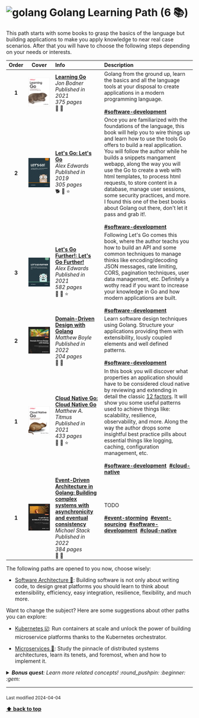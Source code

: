 [//]: # (Auto generated file from templates)

# <img height="35" src="https://skillicons.dev/icons?i=go" alt="golang" title="Golang"/> Golang Learning Path (6 :books:)

This path starts with some books to grasp the basics of the language but building applications to make you apply knowledge to near real case scenarios. After that you will have to choose the following steps depending on your needs or interests.

| Order | Cover | Info | Description |
| :---: | :---: | :--- | :--- |
| **1** | ![img](/assets/books/covers/learning-go.jpeg) | [**Learning Go**](https://learning.oreilly.com/library/view/-/9781492077206/) <br> *Jon Bodner* <br> *Published in 2021* <br> *375 pages* <br> :hatched_chick: :orange_book: | Golang from the ground up, learn the basics and all the language tools at your disposal to create applications in a modern programming language.<br><br>[**#software-development**](https://en.wikipedia.org/wiki/Software_development)&nbsp;&nbsp; |
| **2** | ![img](/assets/books/covers/lets-go.jpeg) | [**Let's Go: Let's Go**](https://lets-go.alexedwards.net/) <br> *Alex Edwards* <br> *Published in 2019* <br> *305 pages* <br> :dog2: :green_book: :star: | Once you are familiarized with the foundations of the language, this book will help you to wire things up and learn how to use the tools Go offers to build a real application. You will follow the author while he builds a snippets mangament webapp, along the way you will use the Go to create a web with html templates, to process html requests, to store content in a database, manage user sessions, some security practices, and more. I found this one of the best books about Golang out there, don't let it pass and grab it!.<br><br>[**#software-development**](https://en.wikipedia.org/wiki/Software_development)&nbsp;&nbsp; |
| **3** | ![img](/assets/books/covers/lets-go-further.jpeg) | [**Let's Go Further!: Let's Go Further!**](https://lets-go-further.alexedwards.net/) <br> *Alex Edwards* <br> *Published in 2021* <br> *582 pages* <br> :tiger2: :green_book: :star: | Following Let's Go comes this book, where the author teachs you how to build an API and some common techniques to manage thinks like encoding/decoding JSON messages, rate limiting, CORS, pagination techniques, user data management, etc. Definitely a wothy read if you want to increase your knowledge in Go and how modern applications are built.<br><br>[**#software-development**](https://en.wikipedia.org/wiki/Software_development)&nbsp;&nbsp; |
| **2** | ![img](/assets/books/covers/domain-driven-design-with-golang.jpeg) | [**Domain-Driven Design with Golang**](https://learning.oreilly.com/library/view/-/9781804613450/) <br> *Matthew Boyle* <br> *Published in 2022* <br> *204 pages* <br> :dragon: :blue_book: | Learn software design techniques using Golang. Structure your applications providing them with extensibility, lously coupled elements and well defined patterns.<br><br>[**#software-development**](https://en.wikipedia.org/wiki/Software_development)&nbsp;&nbsp; |
| **1** | ![img](/assets/books/covers/cloud-native-go.jpeg) | [**Cloud Native Go: Cloud Native Go**](https://learning.oreilly.com/library/view/-/9781492076322/) <br> *Matthew A. Titmus* <br> *Published in 2021* <br> *433 pages* <br> :dragon: :green_book: :star: | In this book you will discover what properties an application should have to be considered cloud native by reviewing and extending in detail the classic [12 factors](https://12factor.net/). It will show you some useful patterns used to achieve things like: scalability, resilience, observability, and more. Along the way the author drops some insightful best practice pills about essential things like logging, caching, configuration management, etc.<br><br>[**#software-development**](https://en.wikipedia.org/wiki/Software_development)&nbsp;&nbsp;[**#cloud-native**](https://aws.amazon.com/what-is/cloud-native/)&nbsp;&nbsp; |
| **1** | ![img](/assets/books/covers/event-driven-architecture-in-golang.jpeg) | [**Event-Driven Architecture in Golang: Building complex systems with asynchronicity and eventual consistency**](https://www.packtpub.com/product/event-driven-architecture-in-golang/9781803238012) <br> *Michael Stack* <br> *Published in 2022* <br> *384 pages* <br> :dragon: :blue_book: | TODO<br><br>[**#event-storming**]()&nbsp;&nbsp;[**#event-sourcing**]()&nbsp;&nbsp;[**#software-development**](https://en.wikipedia.org/wiki/Software_development)&nbsp;&nbsp;[**#cloud-native**](https://aws.amazon.com/what-is/cloud-native/)&nbsp;&nbsp; |

The following paths are opened to you now, choose wisely:

- [Software Architecture :construction:](/content/learning-paths/software-architecture): Building software is not only about writing code, to design great platforms you should learn to think about extensibility, efficiency, easy integration, resilience, flexibility, and much more.


Want to change the subject? Here are some suggestions about other paths you can explore:

- [Kubernetes :ballot_box_with_check:](/content/learning-paths/kubernetes): Run containers at scale and unlock the power of building microservice platforms thanks to the Kubernetes orchestrator.

- [Microservices :construction:](/content/learning-paths/microservices): Study the pinnacle of distributed systems architectures, learn its tenets, and foremost, when and how to implement it.


<details><summary><i><b>Bonus quest</b>: Learn more related concepts! :round_pushpin: :beginner: :gem: </i></summary>
<p>

<sub>[#goroutines]() [#concurrency]() [#channels]() [#context]()</sub>

</p>
</details>

---
<sub>Last modified 2024-04-04</sub>

[**⬆ back to top**](#golang-learning-path)
